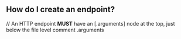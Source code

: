 How do I create an endpoint?
---
// An HTTP endpoint **MUST** have an [.arguments] node at the top, just below the file level comment
.arguments